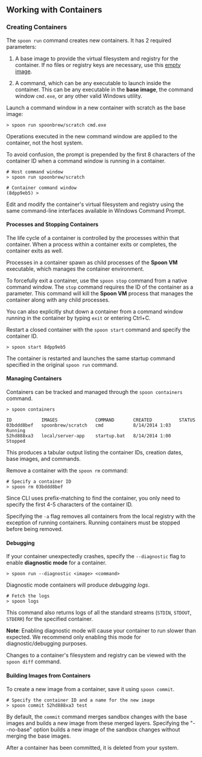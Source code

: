 ## Working with Containers

### Creating Containers

The `spoon run` command creates new containers. It has 2 required parameters:

1. A base image to provide the virtual filesystem and registry for the container. If no files or registry keys are necessary, use this [empty image](http://spoonium.net/hub/spoonbrew/scratch).

2. A command, which can be any executable to launch inside the container. This can be any executable in the **base image**, the command window `cmd.exe`, or any other valid Windows utility.

Launch a command window in a new container with scratch as the base image:

```
> spoon run spoonbrew/scratch cmd.exe
```

Operations executed in the new command window are applied to the container, not the host system.

To avoid confusion, the prompt is prepended by the first 8 characters of the container ID when a command window is running in a container.

```
# Host command window
> spoon run spoonbrew/scratch

# Container command window
(8dpp9eb5) >
```

Edit and modify the container's virtual filesystem and registry using the same command-line interfaces available in Windows Command Prompt.

#### Processes and Stopping Containers

The life cycle of a container is controlled by the processes within that container. When a process within a container exits or completes, the container exits as well.

Processes in a container spawn as child processes of the **Spoon VM** executable, which manages the container environment. 

To forcefully exit a container, use the `spoon stop` command from a native command window. The `stop` command requires the ID of the container as a parameter. This command will kill the **Spoon VM** process that manages the container along with any child processes. 

You can also explicitly shut down a container from a command window running in the container by typing `exit` or entering Ctrl+C.

Restart a closed container with the `spoon start` command and specify the container ID.

```
> spoon start 8dpp9eb5
```

The container is restarted and launches the same startup command specified in the original `spoon run` command.

#### Managing Containers

Containers can be tracked and managed through the `spoon containers` command.

```
> spoon containers

ID           IMAGES              COMMAND       CREATED          STATUS
03bddd8bef   spoonbrew/scratch   cmd           8/14/2014 1:03   Running
52hd888xa3   local/server-app    startup.bat   8/14/2014 1:00   Stopped
```

This produces a tabular output listing the container IDs, creation dates, base images, and commands.

<!-- If your container has multiple processes with transient lifetimes, it may be useful to view which processes are, at a given point in time, running within a container. 

The `top` command will list and detail all of the running processes in a container.

To view the running processes in a given container, execute `spoon top <id of the container to view>`. -->

Remove a container with the `spoon rm` command:

```
# Specify a container ID
> spoon rm 03bddd8bef
```

Since CLI uses prefix-matching to find the container, you only need to specify the first 4-5 characters of the container ID.

Specifying the `-a` flag removes all containers from the local registry with the exception of running containers. Running containers must be stopped before being removed.

#### Debugging

If your container unexpectedly crashes, specify the `--diagnostic` flag to enable **diagnostic mode** for a container.

```
> spoon run --diagnostic <image> <command>
```

Diagnostic mode containers will produce *debugging logs*.

```
# Fetch the logs
> spoon logs
```

This command also returns logs of all the standard streams (`STDIN`, `STDOUT`, `STDERR`) for the specified container.

**Note**: Enabling diagnostic mode will cause your container to run slower than expected. We recommend only enabling this mode for diagnostic/debugging purposes. 

Changes to a container's filesystem and registry can be viewed with the `spoon diff` command. 

#### Building Images from Containers

To create a new image from a container, save it using `spoon commit`.

```
# Specify the container ID and a name for the new image
> spoon commit 52hd888xa3 test
```

By default, the `commit` command merges sandbox changes with the base images and builds a new image from these merged layers. Specifying the "--no-base" option builds a new image of the sandbox changes without merging the base images.

After a container has been committed, it is deleted from your system.